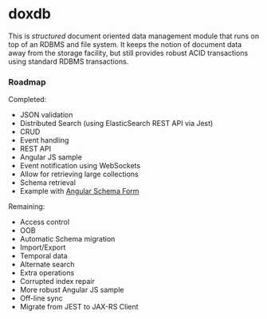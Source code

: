 doxdb
=====

This is *structured* document oriented data management module that runs on top
of an RDBMS and file system.  It keeps the notion of document data away
from the storage facility, but still provides robust ACID transactions using
standard RDBMS transactions.


### Roadmap

Completed:

   * JSON validation
   * Distributed Search (using ElasticSearch REST API via Jest)
   * CRUD
   * Event handling
   * REST API
   * Angular JS sample
   * Event notification using WebSockets
   * Allow for retrieving large collections
   * Schema retrieval
   * Example with [Angular Schema Form][1]

Remaining:

   * Access control
   * OOB
   * Automatic Schema migration
   * Import/Export
   * Temporal data
   * Alternate search
   * Extra operations
   * Corrupted index repair
   * More robust Angular JS sample
   * Off-line sync
   * Migrate from JEST to JAX-RS Client

[1]: http://schemaform.io/
